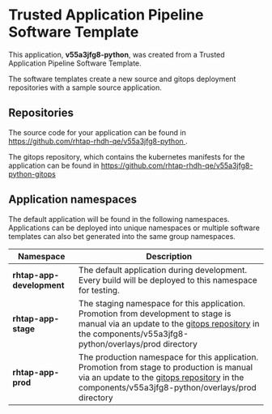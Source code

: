 # Trusted Application Pipeline Software Template

This application, **v55a3jfg8-python**, was created from a Trusted Application Pipeline Software Template.

The software templates create a new source and gitops deployment repositories with a sample source application. 

## Repositories

The source code for your application can be found in [https://github.com/rhtap-rhdh-qe/v55a3jfg8-python ](https://github.com/rhtap-rhdh-qe/v55a3jfg8-python ).
 
The gitops repository, which contains the kubernetes manifests for the application can be found in 
[https://github.com/rhtap-rhdh-qe/v55a3jfg8-python-gitops ](https://github.com/rhtap-rhdh-qe/v55a3jfg8-python-gitops ) 

## Application namespaces 

The default application will be found in the following namespaces. Applications can be deployed into unique namespaces or multiple software templates can also bet generated into the same group namespaces.  

|  Namespace   |  Description   |  
| -------- | -------- |   
| **rhtap-app-development** | The default application during development. Every build will be deployed to this namespace for testing. | 
| **rhtap-app-stage** | The staging namespace for this application. Promotion from development to stage is manual via an update to the [gitops repository](https://github.com/rhtap-rhdh-qe/v55a3jfg8-python-gitops ) in the components/v55a3jfg8-python/overlays/prod directory |  
| **rhtap-app-prod** | The production namespace for this application. Promotion from stage to production is manual via an update to the [gitops repository](https://github.com/rhtap-rhdh-qe/v55a3jfg8-python-gitops ) in the components/v55a3jfg8-python/overlays/prod directory | 